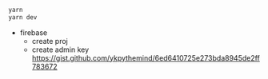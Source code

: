 
```bash
yarn
yarn dev
```

- firebase
  - create proj
  - create admin key https://gist.github.com/ykpythemind/6ed6410725e273bda8945de2ff783672
